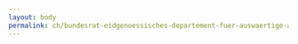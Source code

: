 ```yaml
---
layout: body
permalink: ch/bundesrat-eidgenoessisches-departement-fuer-auswaertige-angelegenheiten-staatssekretariat-politische-direktion-abteilung-subsahara-afrika-und-frankophonie-dienst-horn-von-afrika-strategien/
---
```


